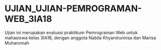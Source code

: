 # UJIAN_UJIAN-PEMROGRAMAN-WEB_3IA18
Ujian ini merupakan evaluasi praktikum Pemrograman Web untuk mahasiswa kelas 3IA18, dengan anggota Nabila Khyarotunnisa dan Marisa Muharomah
